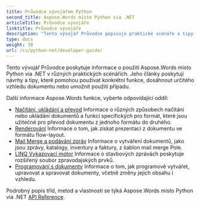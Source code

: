 ```yaml
---
title: Průvodce vývojářem Python
second_title: Aspose.Words místo Python via .NET
articleTitle: Průvodce vývojáře
linktitle: Průvodce vývojáře
description: "Tento vývojář Průvodce popisuje praktické scénáře a tipy, které vám pomohou používat konkrétní Aspose.Words místo Python via .NET funkce, dosáhnout určitého vzhledu dokumentu nebo umožnit použití případu."
type: docs
weight: 30
url: /cs/python-net/developer-guide/
---
```


Tento vývojář Průvodce poskytuje informace o použití Aspose.Words místo Python via .NET v různých praktických scénářích. Jeho články poskytují návrhy a tipy, které pomohou používat konkrétní funkce, dosáhnout určitého vzhledu dokumentu nebo umožnit použití případu.

Další informace Aspose.Words funkce, vyberte odpovídající oddíl:

- [Načítání, ukládání a převod](/words/cs/python-net/loading-saving-and-converting/) Informace o různých způsobech načítání nebo ukládání dokumentů a funkcí specifických pro formát, které jsou užitečné pro převod dokumentu z jednoho formátu do druhého.
- [Renderování](/words/cs/python-net/rendering/) Informace o tom, jak získat prezentaci z dokumentu ve formátu flow-layout.
- [Mail Merge a podávání zpráv](/words/python-net/mail-merge-and-reporting/) Informace o vytváření dokumentů, jako jsou zprávy, katalogy, inventury a faktury, z šablon mail merge Pole.
- [LINQ Vykazovací motor](/words/python-net/linq-reporting-engine/) Informace o stavbových zprávách poskytuje rozšířený soubor zpravodajských prvků.
- [Programování s dokumenty](/words/cs/python-net/programming-with-documents/) Informace o tom, jak programově vytvářet, upravovat a spravovat dokumenty, včetně změny jejich obsahu i vzhledu.

Podrobný popis tříd, metod a vlastností se týká Aspose.Words místo Python via .NET [API Reference](https://reference.aspose.com/words/python-net/).
